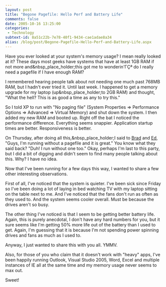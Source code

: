 ```yaml
---
layout: post
title: "Begone Pagefile: Hello Perf and Battery Life"
comments: false
date: 2005-10-16 13:25:00
categories:
 - Technology
subtext-id: 8a51c22b-7e78-40f1-9434-cae1adae8a34
alias: /blog/post/Begone-Pagefile-Hello-Perf-and-Battery-Life.aspx
---
```



Have you ever looked at your system's memory usage? I mean really looked at it? These days most geeks have systems that have at least 1GB RAM if not more and&nbsp_place_holder;this got me to wonderin'ΓÇª do I really need a pagefile if I have enough RAM?

I remembered hearing people talk about not needing one much past 768MB RAM, but I hadn't ever tried it. Until last week. I happened to get a memory upgrade for my laptop (up&nbsp_place_holder;to 2GB RAM) and thought, "What the hell? This is as good a time as any to try this."

So I told XP to run with "No paging file" (System Properties => Performance Options => Advanced => Virtual Memory) and shut down the system. I then added my new RAM and booted up. Right off the bat I noticed the performance difference. Everything seems snappier. Application startup times are better. Responsiveness is better.

On Thursday, after doing all this,&nbsp_place_holder;I said to [Brad](http://www.agileprogrammer.com/dotnetguy) and [Ed](http://blogs.msdn.com/edjez/), "Guys, I'm running without a pagefile and it is great." You know what they said back? "Duh! I run without one too." Okay, perhaps I'm last to this party, but I did a bit of digging and didn't seem to find many people talking about this. Why? I have no idea.

Now that I've been running for a few days this way, I wanted to share a few other interesting observations.

First of all, I've noticed that the system is quieter. I've been sick since Friday so I've been doing a lot of laying in bed watching TV with my laptop sitting on the table next to me. And I've noticed that the fans don't run as often as they used to. And the system seems cooler overall. Must be because the drives aren't so busy.

The other thing I've noticed is that I seem to be getting better battery life. Again, this is purely anecdotal, I don't have any hard numbers for you, but it sure seems like I'm getting 50% more life out of the battery than I used to get. Again, I'm guessing that it is because I'm not spending power spinning drives and fans as much as I used to.

Anyway, I just wanted to share this with you all. YMMV.

Also, for those of you who claim that it doesn't work with "heavy" apps, I've been happily running Outlook, Visual Studio 2005, Word, Excel and multiple instances of IE all at the same time and my memory usage never seems to max out.

Sweet!
